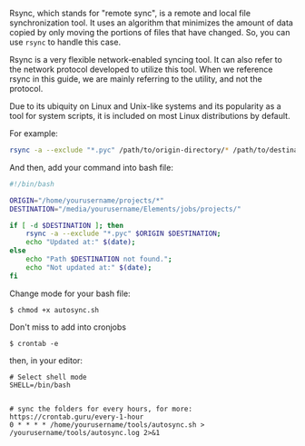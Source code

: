 Rsync, which stands for "remote sync", is a remote and local file synchronization tool. It uses an algorithm that minimizes the amount of data copied by only moving the portions of files that have changed. So, you can use `rsync` to handle this case.

Rsync is a very flexible network-enabled syncing tool. It can also refer to the network protocol developed to utilize this tool. When we reference rsync in this guide, we are mainly referring to the utility, and not the protocol. 

Due to its ubiquity on Linux and Unix-like systems and its popularity as a tool for system scripts, it is included on most Linux distributions by default.

For example:

```bash
rsync -a --exclude "*.pyc" /path/to/origin-directory/* /path/to/destination/
```

And then, add your command into bash file:


```bash
#!/bin/bash

ORIGIN="/home/yourusername/projects/*"
DESTINATION="/media/yourusername/Elements/jobs/projects/"

if [ -d $DESTINATION ]; then
    rsync -a --exclude "*.pyc" $ORIGIN $DESTINATION;
    echo "Updated at:" $(date);
else
    echo "Path $DESTINATION not found.";
    echo "Not updated at:" $(date);
fi
```

Change mode for your bash file:

```
$ chmod +x autosync.sh
```

Don't miss to add into cronjobs

```
$ crontab -e
```

then, in your editor:


```
# Select shell mode
SHELL=/bin/bash


# sync the folders for every hours, for more: https://crontab.guru/every-1-hour
0 * * * * /home/yourusername/tools/autosync.sh > /yourusername/tools/autosync.log 2>&1
```
